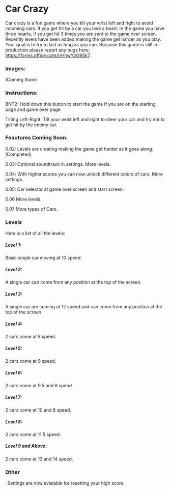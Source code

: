 # Car Crazy
Car crazy is a fun game where you tilt your wrist left and right to avoid incoming cars. If you get hit by a car you lose a heart. In the game you have three hearts, if you get hit 3 times you are sent to the game over screen. Recently levels have been added making the game get harder as you play. Your goal is to try to last as long as you can. Because this game is still in production please report any bugs here: https://forms.office.com/r/HnwYzG9Sk7.

### Images:
(Coming Soon)

### Instructions:

BNT2: Hold down this button to start the game if you are on the starting page and game over page.

Tilting Left-Right:  Tilt your wrist left and right to steer your car and try not to get hit by the enemy car.

### Feautures Coming Soon:
0.02: Levels are creating making the game get harder as it goes along. (Completed)

0.03: Optional soundtrack in settings. More levels.

0.04: With higher scores you can now unlock different colors of cars. More settings.

0.05: Car selector at game over screen and start screen.

0.06 More levels.

0.07 More types of Cars.

### Levels
Here is a list of all the levels:

##### Level 1:
Basic single car moving at 10 speed.

##### Level 2:
A single car can come from any position at the top of the screen.

##### Level 3:
A single car are coming at 12 speed and can come from any position at the top of the screen.

##### Level 4:
2 cars come at 8 speed.

##### Level 5:
2 cars come at 9 speed.

##### Level 6:
2 cars come at 9.5 and 8 speed.

##### Level 7:
2 cars come at 10 and 8 speed.

##### Level 8:
2 cars come at 11.5 speed.

##### Level 9 and Above:
2 cars come at 13 and 14 speed.

### Other

-Settings are now avialable for resetting your high score.
